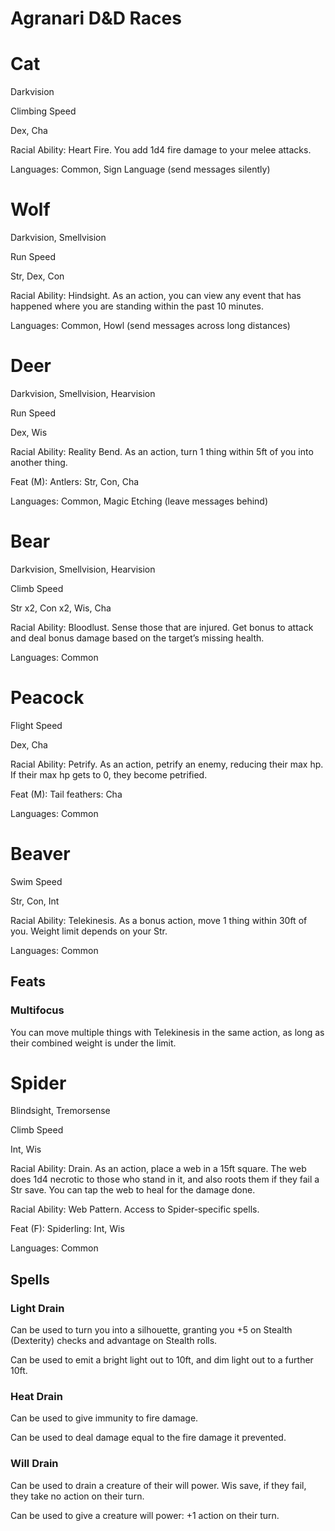 # Agranari D&D Races

# Cat

Darkvision

Climbing Speed

Dex, Cha

Racial Ability: Heart Fire. You add 1d4 fire damage to your melee attacks.

Languages: Common, Sign Language (send messages silently)

# Wolf

Darkvision, Smellvision

Run Speed

Str, Dex, Con

Racial Ability: Hindsight. As an action, you can view any event that has happened where you are standing within the past 10 minutes.

Languages: Common, Howl (send messages across long distances)

# Deer

Darkvision, Smellvision, Hearvision

Run Speed

Dex, Wis

Racial Ability: Reality Bend. As an action, turn 1 thing within 5ft of you into another thing.

Feat (M): Antlers: Str, Con, Cha

Languages: Common, Magic Etching (leave messages behind)

# Bear

Darkvision, Smellvision, Hearvision

Climb Speed

Str x2, Con x2, Wis, Cha

Racial Ability: Bloodlust. Sense those that are injured. Get bonus to attack and deal bonus damage based on the target’s missing health.

Languages: Common

# Peacock

Flight Speed

Dex, Cha

Racial Ability: Petrify. As an action, petrify an enemy, reducing their max hp. If their max hp gets to 0, they become petrified.

Feat (M): Tail feathers: Cha

Languages: Common

# Beaver

Swim Speed

Str, Con, Int

Racial Ability: Telekinesis. As a bonus action, move 1 thing within 30ft of you. Weight limit depends on your Str.

Languages: Common

## Feats

### Multifocus

You can move multiple things with Telekinesis in the same action, as long as their combined weight is under the limit.

# Spider

Blindsight, Tremorsense

Climb Speed

Int, Wis

Racial Ability: Drain. As an action, place a web in a 15ft square. The web does 1d4 necrotic to those who stand in it, and also roots them if they fail a Str save. You can tap the web to heal for the damage done.

Racial Ability: Web Pattern. Access to Spider-specific spells.

Feat (F): Spiderling: Int, Wis

Languages: Common

## Spells

### Light Drain

Can be used to turn you into a silhouette, granting you +5 on Stealth (Dexterity) checks and advantage on Stealth rolls.

Can be used to emit a bright light out to 10ft, and dim light out to a further 10ft.

### Heat Drain

Can be used to give immunity to fire damage.

Can be used to deal damage equal to the fire damage it prevented.

### Will Drain

Can be used to drain a creature of their will power. Wis save, if they fail, they take no action on their turn.

Can be used to give a creature will power: +1 action on their turn.
